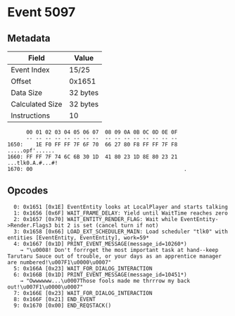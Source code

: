# Event 5097

## Metadata

| Field           | Value    |
|-----------------|----------|
| Event Index     | 15/25    |
| Offset          | 0x1651   |
| Data Size       | 32 bytes |
| Calculated Size | 32 bytes |
| Instructions    | 10       |

```
      00 01 02 03 04 05 06 07  08 09 0A 0B 0C 0D 0E 0F
      -- -- -- -- -- -- -- --  -- -- -- -- -- -- -- --
1650:    1E F0 FF FF 7F 6F 70  66 27 80 F8 FF FF 7F F8   .....opf'......
1660: FF FF 7F 74 6C 6B 30 1D  41 80 23 1D 8E 80 23 21  ...tlk0.A.#...#!
1670: 00                                                .               
```

## Opcodes

```
  0: 0x1651 [0x1E] EventEntity looks at LocalPlayer and starts talking
  1: 0x1656 [0x6F] WAIT_FRAME_DELAY: Yield until WaitTime reaches zero
  2: 0x1657 [0x70] WAIT_ENTITY_RENDER_FLAG: Wait while EventEntity->Render.Flags3 bit 2 is set (cancel turn if not)
  3: 0x1658 [0x66] LOAD_EXT_SCHEDULER_MAIN: Load scheduler "tlk0" with entities [EventEntity, EventEntity], work=59*
  4: 0x1667 [0x1D] PRINT_EVENT_MESSAGE(message_id=10260*)
    → "\u0008! Don't forrrget the most important task at hand--keep Tarutaru Sauce out of trouble, or your days as an apprentice manager are numbered!\u007F1\u0000\u0007"
  5: 0x166A [0x23] WAIT_FOR_DIALOG_INTERACTION
  6: 0x166B [0x1D] PRINT_EVENT_MESSAGE(message_id=10451*)
    → "Owwwwww...\u0007Those fools made me thrrrow my back out!\u007F1\u0000\u0007"
  7: 0x166E [0x23] WAIT_FOR_DIALOG_INTERACTION
  8: 0x166F [0x21] END_EVENT
  9: 0x1670 [0x00] END_REQSTACK()
```
